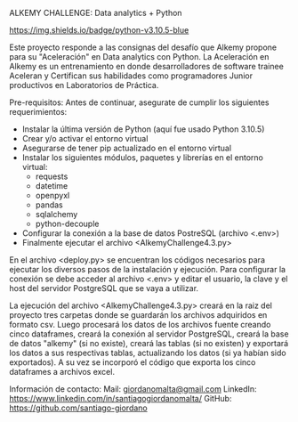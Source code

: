 ALKEMY CHALLENGE: Data analytics + Python

https://img.shields.io/badge/python-v3.10.5-blue

Este proyecto responde a las consignas del desafío que Alkemy propone para su "Aceleración" en Data analytics con Python. La Aceleración en Alkemy es un entrenamiento en donde desarrolladores de software trainee Aceleran y Certifican sus habilidades como programadores Junior productivos en Laboratorios de Práctica.

Pre-requisitos:
Antes de continuar, asegurate de cumplir los siguientes requerimientos:

- Instalar la última versión de Python (aquí fue usado Python 3.10.5)
- Crear y/o activar el entorno virtual
- Asegurarse de tener pip actualizado en el entorno virtual
- Instalar los siguientes módulos, paquetes y librerías en el entorno virtual:
  - requests
  - datetime
  - openpyxl
  - pandas
  - sqlalchemy
  - python-decouple
- Configurar la conexión a la base de datos PostreSQL (archivo <.env>)
- Finalmente ejecutar el archivo <AlkemyChallenge4.3.py>

En el archivo <deploy.py> se encuentran los códigos necesarios para ejecutar los diversos pasos de la instalación y ejecución.
Para configurar la conexión se debe acceder al archivo <.env> y editar el usuario, la clave y el host del servidor PostgreSQL que se vaya a utilizar.

La ejecución del archivo <AlkemyChallenge4.3.py> creará en la raiz del proyecto tres carpetas donde se guardarán los archivos adquiridos en formato csv. Luego procesará los datos de los archivos fuente creando cinco dataframes, creará la conexión al servidor PostgreSQL, creará la base de datos "alkemy" (si no existe), creará las tablas (si no existen) y exportará los datos a sus respectivas tablas, actualizando los datos (si ya habían sido exportados).
A su vez se incorporó el código que exporta los cinco dataframes a archivos excel.

Información de contacto:
Mail: giordanomalta@gmail.com
LinkedIn: https://www.linkedin.com/in/santiagogiordanomalta/
GitHub: https://github.com/santiago-giordano
